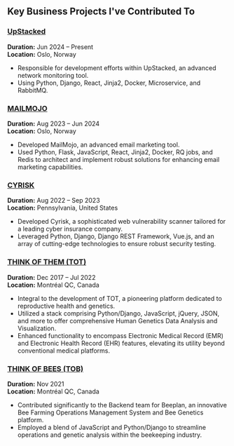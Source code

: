 ## Key Business Projects I've Contributed To

### [UpStacked](https://dev.upstacked.com/)
**Duration:** Jun 2024 – Present  
**Location:** Oslo, Norway

- Responsible for development efforts within UpStacked, an advanced network monitoring tool.
- Using Python, Django, React, Jinja2, Docker, Microservice, and RabbitMQ.

### [MAILMOJO](https://mailmojo.no/)
**Duration:** Aug 2023 – Jun 2024  
**Location:** Oslo, Norway

- Developed MailMojo, an advanced email marketing tool.
- Used Python, Flask, JavaScript, React, Jinja2, Docker, RQ jobs, and Redis to architect and implement robust solutions for enhancing email marketing capabilities.


### [CYRISK](https://cyrisk.com/)
**Duration:** Aug 2022 – Sep 2023  
**Location:** Pennsylvania, United States  

- Developed Cyrisk, a sophisticated web vulnerability scanner tailored for a leading cyber insurance company.
- Leveraged Python, Django, Django REST Framework, Vue.js, and an array of cutting-edge technologies to ensure robust security testing.

### [THINK OF THEM (TOT)](https://thinkofthem.com/)
**Duration:** Dec 2017 – Jul 2022  
**Location:** Montréal QC, Canada  

- Integral to the development of TOT, a pioneering platform dedicated to reproductive health and genetics.
- Utilized a stack comprising Python/Django, JavaScript, jQuery, JSON, and more to offer comprehensive Human Genetics Data Analysis and Visualization.
- Enhanced functionality to encompass Electronic Medical Record (EMR) and Electronic Health Record (EHR) features, elevating its utility beyond conventional medical platforms.

### [THINK OF BEES (TOB)](https://thinkofbees.com)
**Duration:** Nov 2021  
**Location:** Montréal QC, Canada  

- Contributed significantly to the Backend team for Beeplan, an innovative Bee Farming Operations Management System and Bee Genetics platform.
- Employed a blend of JavaScript and Python/Django to streamline operations and genetic analysis within the beekeeping industry.
